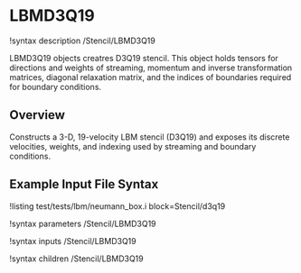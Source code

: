 # LBMD3Q19

!syntax description /Stencil/LBMD3Q19

LBMD3Q19 objects creatres D3Q19 stencil. This object holds tensors for directions and weights of streaming, momentum and inverse transformation matrices, diagonal relaxation matrix, and the indices of boundaries required for boundary conditions.

## Overview

Constructs a 3\-D, 19\-velocity LBM stencil (D3Q19) and exposes its discrete velocities, weights,
and indexing used by streaming and boundary conditions.

## Example Input File Syntax

!listing test/tests/lbm/neumann_box.i block=Stencil/d3q19

!syntax parameters /Stencil/LBMD3Q19

!syntax inputs /Stencil/LBMD3Q19

!syntax children /Stencil/LBMD3Q19
